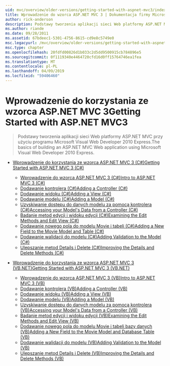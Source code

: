 ```yaml
---
uid: mvc/overview/older-versions/getting-started-with-aspnet-mvc3/index
title: Wprowadzenie do wzorca ASP.NET MVC 3 | Dokumentacja firmy Microsoft
author: rick-anderson
description: Podstawy tworzenia aplikacji sieci Web platformy ASP.NET MVC przy użyciu programu Microsoft Visual Web Developer 2010 Express.
ms.author: riande
ms.date: 09/28/2011
ms.assetid: 67bdeec1-5301-4756-8615-cd9e8c5749e0
msc.legacyurl: /mvc/overview/older-versions/getting-started-with-aspnet-mvc3
msc.type: chapter
ms.openlocfilehash: 20fdfd00826d1b033c2d5dd9500915cb784896e5
ms.sourcegitcommit: 0f1119340e4464720cfd16d0ff15764746ea1fea
ms.translationtype: MT
ms.contentlocale: pl-PL
ms.lasthandoff: 04/09/2019
ms.locfileid: "59406460"
---
```

# <a name="getting-started-with-aspnet-mvc3"></a><span data-ttu-id="af294-103">Wprowadzenie do korzystania ze wzorca ASP.NET MVC 3</span><span class="sxs-lookup"><span data-stu-id="af294-103">Getting Started with ASP.NET MVC3</span></span>

> <span data-ttu-id="af294-104">Podstawy tworzenia aplikacji sieci Web platformy ASP.NET MVC przy użyciu programu Microsoft Visual Web Developer 2010 Express.</span><span class="sxs-lookup"><span data-stu-id="af294-104">The basics of building an ASP.NET MVC Web application using Microsoft Visual Web Developer 2010 Express.</span></span>


- [<span data-ttu-id="af294-105">Wprowadzenie do korzystania ze wzorca ASP.NET MVC 3 (C#)</span><span class="sxs-lookup"><span data-stu-id="af294-105">Getting Started with ASP.NET MVC 3 (C#)</span></span>](cs/index.md)

    - [<span data-ttu-id="af294-106">Wprowadzenie do wzorca ASP.NET MVC 3 (C#)</span><span class="sxs-lookup"><span data-stu-id="af294-106">Intro to ASP.NET MVC 3 (C#)</span></span>](cs/intro-to-aspnet-mvc-3.md)
    - [<span data-ttu-id="af294-107">Dodawanie kontrolera (C#)</span><span class="sxs-lookup"><span data-stu-id="af294-107">Adding a Controller (C#)</span></span>](cs/adding-a-controller.md)
    - [<span data-ttu-id="af294-108">Dodawanie widoku (C#)</span><span class="sxs-lookup"><span data-stu-id="af294-108">Adding a View (C#)</span></span>](cs/adding-a-view.md)
    - [<span data-ttu-id="af294-109">Dodawanie modelu (C#)</span><span class="sxs-lookup"><span data-stu-id="af294-109">Adding a Model (C#)</span></span>](cs/adding-a-model.md)
    - [<span data-ttu-id="af294-110">Uzyskiwanie dostępu do danych modelu za pomocą kontrolera (C#)</span><span class="sxs-lookup"><span data-stu-id="af294-110">Accessing your Model's Data from a Controller (C#)</span></span>](cs/accessing-your-models-data-from-a-controller.md)
    - [<span data-ttu-id="af294-111">Badanie metod edycji i widoku edycji (C#)</span><span class="sxs-lookup"><span data-stu-id="af294-111">Examining the Edit Methods and Edit View (C#)</span></span>](cs/examining-the-edit-methods-and-edit-view.md)
    - [<span data-ttu-id="af294-112">Dodawanie nowego pola do modelu Movie i tabeli (C#)</span><span class="sxs-lookup"><span data-stu-id="af294-112">Adding a New Field to the Movie Model and Table (C#)</span></span>](cs/adding-a-new-field.md)
    - [<span data-ttu-id="af294-113">Dodawanie walidacji do modelu (C#)</span><span class="sxs-lookup"><span data-stu-id="af294-113">Adding Validation to the Model (C#)</span></span>](cs/adding-validation-to-the-model.md)
    - [<span data-ttu-id="af294-114">Ulepszanie metod Details i Delete (C#)</span><span class="sxs-lookup"><span data-stu-id="af294-114">Improving the Details and Delete Methods (C#)</span></span>](cs/improving-the-details-and-delete-methods.md)
- [<span data-ttu-id="af294-115">Wprowadzenie do korzystania ze wzorca ASP.NET MVC 3 (VB.NET)</span><span class="sxs-lookup"><span data-stu-id="af294-115">Getting Started with ASP.NET MVC 3 (VB.NET)</span></span>](vb/index.md)

    - [<span data-ttu-id="af294-116">Wprowadzenie do wzorca ASP.NET MVC 3 (VB)</span><span class="sxs-lookup"><span data-stu-id="af294-116">Intro to ASP.NET MVC 3 (VB)</span></span>](vb/intro-to-aspnet-mvc-3.md)
    - [<span data-ttu-id="af294-117">Dodawanie kontrolera (VB)</span><span class="sxs-lookup"><span data-stu-id="af294-117">Adding a Controller (VB)</span></span>](vb/adding-a-controller.md)
    - [<span data-ttu-id="af294-118">Dodawanie widoku (VB)</span><span class="sxs-lookup"><span data-stu-id="af294-118">Adding a View (VB)</span></span>](vb/adding-a-view.md)
    - [<span data-ttu-id="af294-119">Dodawanie modelu (VB)</span><span class="sxs-lookup"><span data-stu-id="af294-119">Adding a Model (VB)</span></span>](vb/adding-a-model.md)
    - [<span data-ttu-id="af294-120">Uzyskiwanie dostępu do danych modelu za pomocą kontrolera (VB)</span><span class="sxs-lookup"><span data-stu-id="af294-120">Accessing your Model's Data from a Controller (VB)</span></span>](vb/accessing-your-models-data-from-a-controller.md)
    - [<span data-ttu-id="af294-121">Badanie metod edycji i widoku edycji (VB)</span><span class="sxs-lookup"><span data-stu-id="af294-121">Examining the Edit Methods and Edit View (VB)</span></span>](vb/examining-the-edit-methods-and-edit-view.md)
    - [<span data-ttu-id="af294-122">Dodawanie nowego pola do modelu Movie i tabeli bazy danych (VB)</span><span class="sxs-lookup"><span data-stu-id="af294-122">Adding a New Field to the Movie Model and Database Table (VB)</span></span>](vb/adding-a-new-field.md)
    - [<span data-ttu-id="af294-123">Dodawanie walidacji do modelu (VB)</span><span class="sxs-lookup"><span data-stu-id="af294-123">Adding Validation to the Model (VB)</span></span>](vb/adding-validation-to-the-model.md)
    - [<span data-ttu-id="af294-124">Ulepszanie metod Details i Delete (VB)</span><span class="sxs-lookup"><span data-stu-id="af294-124">Improving the Details and Delete Methods (VB)</span></span>](vb/improving-the-details-and-delete-methods.md)
